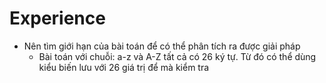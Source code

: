 # Experience

- Nên tìm giới hạn của bài toán để có thể phân tích ra được giải pháp
  - Bài toán với chuỗi: a-z và A-Z tất cả có 26 ký tự. Từ đó có thể dùng kiểu biến lưu với 26 giá trị để mà kiểm tra
